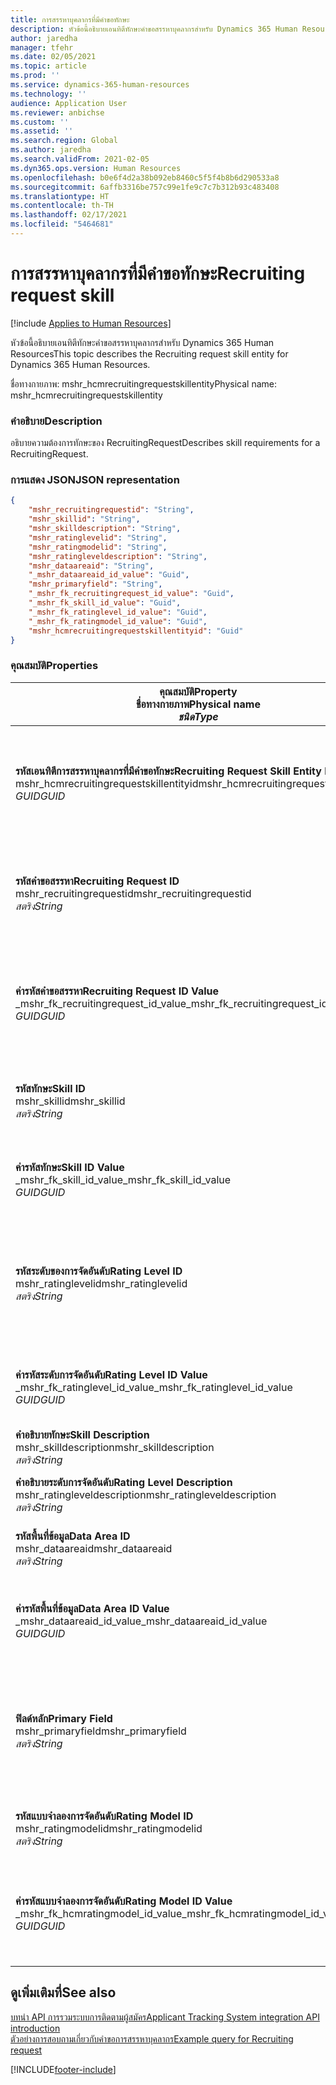 ```yaml
---
title: การสรรหาบุคลากรที่มีคำขอทักษะ
description: หัวข้อนี้อธิบายเอนทิตีทักษะคำขอสรรหาบุคลากรสำหรับ Dynamics 365 Human Resources
author: jaredha
manager: tfehr
ms.date: 02/05/2021
ms.topic: article
ms.prod: ''
ms.service: dynamics-365-human-resources
ms.technology: ''
audience: Application User
ms.reviewer: anbichse
ms.custom: ''
ms.assetid: ''
ms.search.region: Global
ms.author: jaredha
ms.search.validFrom: 2021-02-05
ms.dyn365.ops.version: Human Resources
ms.openlocfilehash: b0e6f4d2a38b092eb8460c5f5f4b8b6d290533a8
ms.sourcegitcommit: 6affb3316be757c99e1fe9c7c7b312b93c483408
ms.translationtype: HT
ms.contentlocale: th-TH
ms.lasthandoff: 02/17/2021
ms.locfileid: "5464681"
---
```

# <a name="recruiting-request-skill"></a><span data-ttu-id="04e22-103">การสรรหาบุคลากรที่มีคำขอทักษะ</span><span class="sxs-lookup"><span data-stu-id="04e22-103">Recruiting request skill</span></span>

[!include [Applies to Human Resources](../includes/applies-to-hr.md)]

<span data-ttu-id="04e22-104">หัวข้อนี้อธิบายเอนทิตีทักษะคำขอสรรหาบุคลากรสำหรับ Dynamics 365 Human Resources</span><span class="sxs-lookup"><span data-stu-id="04e22-104">This topic describes the Recruiting request skill entity for Dynamics 365 Human Resources.</span></span>

<span data-ttu-id="04e22-105">ชื่อทางกายภาพ: mshr_hcmrecruitingrequestskillentity</span><span class="sxs-lookup"><span data-stu-id="04e22-105">Physical name: mshr_hcmrecruitingrequestskillentity</span></span>

### <a name="description"></a><span data-ttu-id="04e22-106">คำอธิบาย</span><span class="sxs-lookup"><span data-stu-id="04e22-106">Description</span></span>

<span data-ttu-id="04e22-107">อธิบายความต้องการทักษะของ RecruitingRequest</span><span class="sxs-lookup"><span data-stu-id="04e22-107">Describes skill requirements for a RecruitingRequest.</span></span>

### <a name="json-representation"></a><span data-ttu-id="04e22-108">การแสดง JSON</span><span class="sxs-lookup"><span data-stu-id="04e22-108">JSON representation</span></span>

```json
{
    "mshr_recruitingrequestid": "String",
    "mshr_skillid": "String",
    "mshr_skilldescription": "String",
    "mshr_ratinglevelid": "String",
    "mshr_ratingmodelid": "String",
    "mshr_ratingleveldescription": "String",
    "mshr_dataareaid": "String",
    "_mshr_dataareaid_id_value": "Guid",
    "mshr_primaryfield": "String",
    "_mshr_fk_recruitingrequest_id_value": "Guid",
    "_mshr_fk_skill_id_value": "Guid",
    "_mshr_fk_ratinglevel_id_value": "Guid",
    "_mshr_fk_ratingmodel_id_value": "Guid",
    "mshr_hcmrecruitingrequestskillentityid": "Guid"
}
```

### <a name="properties"></a><span data-ttu-id="04e22-109">คุณสมบัติ</span><span class="sxs-lookup"><span data-stu-id="04e22-109">Properties</span></span>

| <span data-ttu-id="04e22-110">คุณสมบัติ</span><span class="sxs-lookup"><span data-stu-id="04e22-110">Property</span></span><br><span data-ttu-id="04e22-111">**ชื่อทางกายภาพ**</span><span class="sxs-lookup"><span data-stu-id="04e22-111">**Physical name**</span></span><br><span data-ttu-id="04e22-112">**_ชนิด_**</span><span class="sxs-lookup"><span data-stu-id="04e22-112">**_Type_**</span></span> | <span data-ttu-id="04e22-113">ใช้</span><span class="sxs-lookup"><span data-stu-id="04e22-113">Use</span></span> | <span data-ttu-id="04e22-114">คำอธิบาย</span><span class="sxs-lookup"><span data-stu-id="04e22-114">Description</span></span> |
| --- | --- | --- |
| <span data-ttu-id="04e22-115">**รหัสเอนทิตีการสรรหาบุคลากรที่มีคำขอทักษะ**</span><span class="sxs-lookup"><span data-stu-id="04e22-115">**Recruiting Request Skill Entity ID**</span></span><br><span data-ttu-id="04e22-116">mshr_hcmrecruitingrequestskillentityid</span><span class="sxs-lookup"><span data-stu-id="04e22-116">mshr_hcmrecruitingrequestskillentityid</span></span><br><span data-ttu-id="04e22-117">*GUID*</span><span class="sxs-lookup"><span data-stu-id="04e22-117">*GUID*</span></span> | <span data-ttu-id="04e22-118">อ่านอย่างเดียว</span><span class="sxs-lookup"><span data-stu-id="04e22-118">Read-only</span></span><br><span data-ttu-id="04e22-119">จำเป็นต้องระบุ</span><span class="sxs-lookup"><span data-stu-id="04e22-119">Required</span></span> | <span data-ttu-id="04e22-120">ตัวระบุเฉพาะที่ระบบสร้างขึ้นของเรกคอร์ด **การสรรหาบุคลากรที่มีคำขอทักษะ**</span><span class="sxs-lookup"><span data-stu-id="04e22-120">System-generated unique identifier for the **Recruiting Request Skill** record.</span></span> |
| <span data-ttu-id="04e22-121">**รหัสคำขอสรรหา**</span><span class="sxs-lookup"><span data-stu-id="04e22-121">**Recruiting Request ID**</span></span><br><span data-ttu-id="04e22-122">mshr_recruitingrequestid</span><span class="sxs-lookup"><span data-stu-id="04e22-122">mshr_recruitingrequestid</span></span><br><span data-ttu-id="04e22-123">*สตริง*</span><span class="sxs-lookup"><span data-stu-id="04e22-123">*String*</span></span> | <span data-ttu-id="04e22-124">เขียนเพียงครั้งเดียว</span><span class="sxs-lookup"><span data-stu-id="04e22-124">Write-once</span></span><br><span data-ttu-id="04e22-125">จำเป็นต้องระบุ</span><span class="sxs-lookup"><span data-stu-id="04e22-125">Required</span></span> | <span data-ttu-id="04e22-126">รหัสเฉพาะที่ผู้ใช้สามารถอ่านได้ของคำขอการสรรหาบุคลากรที่เกี่ยวข้อง</span><span class="sxs-lookup"><span data-stu-id="04e22-126">The user-readable unique identifier of the associated recruiting request.</span></span> |
| <span data-ttu-id="04e22-127">**ค่ารหัสคำขอสรรหา**</span><span class="sxs-lookup"><span data-stu-id="04e22-127">**Recruiting Request ID Value**</span></span><br><span data-ttu-id="04e22-128">_mshr_fk_recruitingrequest_id_value</span><span class="sxs-lookup"><span data-stu-id="04e22-128">_mshr_fk_recruitingrequest_id_value</span></span><br><span data-ttu-id="04e22-129">*GUID*</span><span class="sxs-lookup"><span data-stu-id="04e22-129">*GUID*</span></span> | <span data-ttu-id="04e22-130">อ่านอย่างเดียว</span><span class="sxs-lookup"><span data-stu-id="04e22-130">Read-only</span></span><br><span data-ttu-id="04e22-131">จำเป็นต้องระบุ</span><span class="sxs-lookup"><span data-stu-id="04e22-131">Required</span></span><br> <span data-ttu-id="04e22-132">คีย์นอก: mshr_hcmrecruitingrequestentityid ของเอนทิตี mshr_hcmrecruitingrequestentity</span><span class="sxs-lookup"><span data-stu-id="04e22-132">Foreign key: mshr_hcmrecruitingrequestentityid of mshr_hcmrecruitingrequestentity entity</span></span> | <span data-ttu-id="04e22-133">ตัวระบุเฉพาะที่ระบบสร้างขึ้นของคำขอการสรรหาบุคลากรที่เกี่ยวข้อง</span><span class="sxs-lookup"><span data-stu-id="04e22-133">System-generated unique identifier of the associated recruiting request.</span></span> |
| <span data-ttu-id="04e22-134">**รหัสทักษะ**</span><span class="sxs-lookup"><span data-stu-id="04e22-134">**Skill ID**</span></span><br><span data-ttu-id="04e22-135">mshr_skillid</span><span class="sxs-lookup"><span data-stu-id="04e22-135">mshr_skillid</span></span><br><span data-ttu-id="04e22-136">*สตริง*</span><span class="sxs-lookup"><span data-stu-id="04e22-136">*String*</span></span><br> | <span data-ttu-id="04e22-137">เขียนเพียงครั้งเดียว</span><span class="sxs-lookup"><span data-stu-id="04e22-137">Write-once</span></span><br><span data-ttu-id="04e22-138">จำเป็นต้องระบุ</span><span class="sxs-lookup"><span data-stu-id="04e22-138">Required</span></span> | <span data-ttu-id="04e22-139">รหัสเฉพาะที่ผู้ใช้สามารถอ่านได้ของทักษะจำเป็น</span><span class="sxs-lookup"><span data-stu-id="04e22-139">The user-readable unique identifier of the required skill.</span></span> |
| <span data-ttu-id="04e22-140">**ค่ารหัสทักษะ**</span><span class="sxs-lookup"><span data-stu-id="04e22-140">**Skill ID Value**</span></span><br><span data-ttu-id="04e22-141">_mshr_fk_skill_id_value</span><span class="sxs-lookup"><span data-stu-id="04e22-141">_mshr_fk_skill_id_value</span></span><br><span data-ttu-id="04e22-142">*GUID*</span><span class="sxs-lookup"><span data-stu-id="04e22-142">*GUID*</span></span> | <span data-ttu-id="04e22-143">อ่านอย่างเดียว</span><span class="sxs-lookup"><span data-stu-id="04e22-143">Read-only</span></span><br><span data-ttu-id="04e22-144">จำเป็นต้องระบุ</span><span class="sxs-lookup"><span data-stu-id="04e22-144">Required</span></span><br><span data-ttu-id="04e22-145">คีย์นอก: mshr_hcmskillentityid ของเอนทิตี mshr_hcmskillentity</span><span class="sxs-lookup"><span data-stu-id="04e22-145">Foreign key: mshr_hcmskillentityid of mshr_hcmskillentity entity</span></span> | <span data-ttu-id="04e22-146">ตัวระบุเฉพาะที่ระบบสร้างขึ้นของทักษะจำเป็น</span><span class="sxs-lookup"><span data-stu-id="04e22-146">System-generated unique identifier of the required skill.</span></span> |
| <span data-ttu-id="04e22-147">**รหัสระดับของการจัดอันดับ**</span><span class="sxs-lookup"><span data-stu-id="04e22-147">**Rating Level ID**</span></span><br><span data-ttu-id="04e22-148">mshr_ratinglevelid</span><span class="sxs-lookup"><span data-stu-id="04e22-148">mshr_ratinglevelid</span></span><br><span data-ttu-id="04e22-149">*สตริง*</span><span class="sxs-lookup"><span data-stu-id="04e22-149">*String*</span></span> | <span data-ttu-id="04e22-150">เขียนเพียงครั้งเดียว</span><span class="sxs-lookup"><span data-stu-id="04e22-150">Write-once</span></span><br><span data-ttu-id="04e22-151">ไม่จำเป็นต้องระบุ</span><span class="sxs-lookup"><span data-stu-id="04e22-151">Optional</span></span> | <span data-ttu-id="04e22-152">ค่าระดับทักษะที่ต้องการซึ่งเลือกไว้ให้กับงาน ตามรูปแบบการประเมินที่มอบหมายให้กับทักษะ</span><span class="sxs-lookup"><span data-stu-id="04e22-152">The required skill level value selected for the job, based on the rating model assigned to the skill.</span></span> |
| <span data-ttu-id="04e22-153">**ค่ารหัสระดับการจัดอันดับ**</span><span class="sxs-lookup"><span data-stu-id="04e22-153">**Rating Level ID Value**</span></span><br><span data-ttu-id="04e22-154">_mshr_fk_ratinglevel_id_value</span><span class="sxs-lookup"><span data-stu-id="04e22-154">_mshr_fk_ratinglevel_id_value</span></span><br><span data-ttu-id="04e22-155">*GUID*</span><span class="sxs-lookup"><span data-stu-id="04e22-155">*GUID*</span></span> | <span data-ttu-id="04e22-156">อ่านอย่างเดียว</span><span class="sxs-lookup"><span data-stu-id="04e22-156">Read-only</span></span><br><span data-ttu-id="04e22-157">ไม่จำเป็นต้องระบุ</span><span class="sxs-lookup"><span data-stu-id="04e22-157">Optional</span></span><br><span data-ttu-id="04e22-158">คีย์นอก: mshr_hcmratinglevelentityid ของเอนทิตี mshr_hcmratinglevelentity</span><span class="sxs-lookup"><span data-stu-id="04e22-158">Foreign key: mshr_hcmratinglevelentityid of mshr_hcmratinglevelentity entity</span></span> | <span data-ttu-id="04e22-159">ตัวระบุเฉพาะที่ระบบสร้างขึ้นสำหรับระดับ</span><span class="sxs-lookup"><span data-stu-id="04e22-159">System-generated unique identifier for the level.</span></span> |
| <span data-ttu-id="04e22-160">**คำอธิบายทักษะ**</span><span class="sxs-lookup"><span data-stu-id="04e22-160">**Skill Description**</span></span><br><span data-ttu-id="04e22-161">mshr_skilldescription</span><span class="sxs-lookup"><span data-stu-id="04e22-161">mshr_skilldescription</span></span><br><span data-ttu-id="04e22-162">*สตริง*</span><span class="sxs-lookup"><span data-stu-id="04e22-162">*String*</span></span> | <span data-ttu-id="04e22-163">อ่านอย่างเดียว</span><span class="sxs-lookup"><span data-stu-id="04e22-163">Read-only</span></span><br><span data-ttu-id="04e22-164">จำเป็นต้องระบุ</span><span class="sxs-lookup"><span data-stu-id="04e22-164">Required</span></span> | <span data-ttu-id="04e22-165">คำอธิบายทักษะ</span><span class="sxs-lookup"><span data-stu-id="04e22-165">The skill description.</span></span> |
| <span data-ttu-id="04e22-166">**คำอธิบายระดับการจัดอันดับ**</span><span class="sxs-lookup"><span data-stu-id="04e22-166">**Rating Level Description**</span></span><br><span data-ttu-id="04e22-167">mshr_ratingleveldescription</span><span class="sxs-lookup"><span data-stu-id="04e22-167">mshr_ratingleveldescription</span></span><br><span data-ttu-id="04e22-168">*สตริง*</span><span class="sxs-lookup"><span data-stu-id="04e22-168">*String*</span></span> | <span data-ttu-id="04e22-169">อ่านอย่างเดียว</span><span class="sxs-lookup"><span data-stu-id="04e22-169">Read-only</span></span><br><span data-ttu-id="04e22-170">ไม่จำเป็นต้องระบุ</span><span class="sxs-lookup"><span data-stu-id="04e22-170">Optional</span></span> | <span data-ttu-id="04e22-171">คำอธิบายของระดับทักษะที่เลือก</span><span class="sxs-lookup"><span data-stu-id="04e22-171">The description of the selected skill level.</span></span> |
| <span data-ttu-id="04e22-172">**รหัสพื้นที่ข้อมูล**</span><span class="sxs-lookup"><span data-stu-id="04e22-172">**Data Area ID**</span></span><br><span data-ttu-id="04e22-173">mshr_dataareaid</span><span class="sxs-lookup"><span data-stu-id="04e22-173">mshr_dataareaid</span></span><br><span data-ttu-id="04e22-174">*สตริง*</span><span class="sxs-lookup"><span data-stu-id="04e22-174">*String*</span></span> | <span data-ttu-id="04e22-175">อ่าน/เขียน</span><span class="sxs-lookup"><span data-stu-id="04e22-175">Read/write</span></span><br><span data-ttu-id="04e22-176">ไม่จำเป็นต้องระบุ</span><span class="sxs-lookup"><span data-stu-id="04e22-176">Optional</span></span> | <span data-ttu-id="04e22-177">ระบุเอนทิตี้นิติบุคคล (บริษัท)</span><span class="sxs-lookup"><span data-stu-id="04e22-177">Specifies the legal entity (company).</span></span> |
| <span data-ttu-id="04e22-178">**ค่ารหัสพื้นที่ข้อมูล**</span><span class="sxs-lookup"><span data-stu-id="04e22-178">**Data Area ID Value**</span></span><br><span data-ttu-id="04e22-179">_mshr_dataareaid_id_value</span><span class="sxs-lookup"><span data-stu-id="04e22-179">_mshr_dataareaid_id_value</span></span><br><span data-ttu-id="04e22-180">*GUID*</span><span class="sxs-lookup"><span data-stu-id="04e22-180">*GUID*</span></span> | <span data-ttu-id="04e22-181">อ่านอย่างเดียว</span><span class="sxs-lookup"><span data-stu-id="04e22-181">Read-only</span></span><br><span data-ttu-id="04e22-182">ไม่จำเป็นต้องระบุ</span><span class="sxs-lookup"><span data-stu-id="04e22-182">Optional</span></span><br><span data-ttu-id="04e22-183">คีย์นอก: cdm_companyid ของเอนทิตี cdm_company</span><span class="sxs-lookup"><span data-stu-id="04e22-183">Foreign key: cdm_companyid of cdm_company entity</span></span> | <span data-ttu-id="04e22-184">ค่า GUID ที่ระบบสร้างขึ้นซึ่งระบุนิติบุคคล (บริษัท)</span><span class="sxs-lookup"><span data-stu-id="04e22-184">System-generated GUID value identifying the legal entity (company).</span></span> |
| <span data-ttu-id="04e22-185">**ฟิลด์หลัก**</span><span class="sxs-lookup"><span data-stu-id="04e22-185">**Primary Field**</span></span><br><span data-ttu-id="04e22-186">mshr_primaryfield</span><span class="sxs-lookup"><span data-stu-id="04e22-186">mshr_primaryfield</span></span><br><span data-ttu-id="04e22-187">*สตริง*</span><span class="sxs-lookup"><span data-stu-id="04e22-187">*String*</span></span> | <span data-ttu-id="04e22-188">อ่านอย่างเดียว</span><span class="sxs-lookup"><span data-stu-id="04e22-188">Read-only</span></span><br><span data-ttu-id="04e22-189">จำเป็นต้องระบุ</span><span class="sxs-lookup"><span data-stu-id="04e22-189">Required</span></span> | <span data-ttu-id="04e22-190">การเชื่อมต่อของค่าคำขอการสรรหาบุคลากรและรหัสทักษะเป็นวิธีการอื่นเพื่อระบุเรกคอร์ดเฉพาะ</span><span class="sxs-lookup"><span data-stu-id="04e22-190">Concatenation of Recruiting Request value and Skill ID as another method to uniquely identify the record.</span></span> |
| <span data-ttu-id="04e22-191">**รหัสแบบจำลองการจัดอันดับ**</span><span class="sxs-lookup"><span data-stu-id="04e22-191">**Rating Model ID**</span></span><br><span data-ttu-id="04e22-192">mshr_ratingmodelid</span><span class="sxs-lookup"><span data-stu-id="04e22-192">mshr_ratingmodelid</span></span><br><span data-ttu-id="04e22-193">*สตริง*</span><span class="sxs-lookup"><span data-stu-id="04e22-193">*String*</span></span> | <span data-ttu-id="04e22-194">อ่าน-เขียน</span><span class="sxs-lookup"><span data-stu-id="04e22-194">Read-write</span></span><br><span data-ttu-id="04e22-195">จำเป็นต้องระบุ</span><span class="sxs-lookup"><span data-stu-id="04e22-195">Required</span></span> | <span data-ttu-id="04e22-196">แบบจำลองการประเมินที่ใช้เพื่อจัดอันดับทักษะ</span><span class="sxs-lookup"><span data-stu-id="04e22-196">The rating model used to rate the skill.</span></span> |
| <span data-ttu-id="04e22-197">**ค่ารหัสแบบจำลองการจัดอันดับ**</span><span class="sxs-lookup"><span data-stu-id="04e22-197">**Rating Model ID Value**</span></span><br><span data-ttu-id="04e22-198">_mshr_fk_hcmratingmodel_id_value</span><span class="sxs-lookup"><span data-stu-id="04e22-198">_mshr_fk_hcmratingmodel_id_value</span></span><br><span data-ttu-id="04e22-199">*GUID*</span><span class="sxs-lookup"><span data-stu-id="04e22-199">*GUID*</span></span> | <span data-ttu-id="04e22-200">อ่านอย่างเดียว</span><span class="sxs-lookup"><span data-stu-id="04e22-200">Read-only</span></span><br><span data-ttu-id="04e22-201">จำเป็นต้องระบุ</span><span class="sxs-lookup"><span data-stu-id="04e22-201">Required</span></span><br><span data-ttu-id="04e22-202">คีย์นอก: mshr_hcmratingmodelentityid ของเอนทิตี mshr_hcmratingmodelentity</span><span class="sxs-lookup"><span data-stu-id="04e22-202">Foreign key: mshr_hcmratingmodelentityid of mshr_hcmratingmodelentity entity</span></span> | <span data-ttu-id="04e22-203">ตัวระบุที่เฉพาะที่ระบบสร้างขึ้นของแบบจำลองการประเมินที่ใช้ในการจัดอันดับทักษะ</span><span class="sxs-lookup"><span data-stu-id="04e22-203">System-generated unique identifier of the rating model used to rate the skill.</span></span> |

## <a name="see-also"></a><span data-ttu-id="04e22-204">ดูเพิ่มเติมที่</span><span class="sxs-lookup"><span data-stu-id="04e22-204">See also</span></span>

[<span data-ttu-id="04e22-205">บทนํา API การรวมระบบการติดตามผู้สมัคร</span><span class="sxs-lookup"><span data-stu-id="04e22-205">Applicant Tracking System integration API introduction</span></span>](hr-admin-integration-ats-api-introduction.md)<br>
[<span data-ttu-id="04e22-206">ตัวอย่างการสอบถามเกี่ยวกับคำขอการสรรหาบุคลากร</span><span class="sxs-lookup"><span data-stu-id="04e22-206">Example query for Recruiting request</span></span>](hr-admin-integration-ats-api-recruiting-request-example-query.md)


[!INCLUDE[footer-include](../includes/footer-banner.md)]